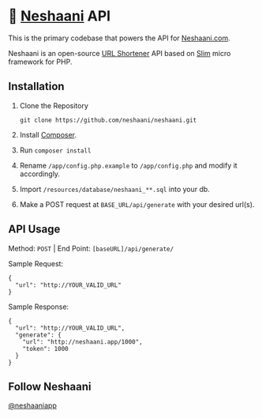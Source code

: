 # 🔗 [Neshaani](https://api.neshaani.com) API

This is the primary codebase that powers the API for [Neshaani.com](https://neshaani.com). 

Neshaani is an open-source [URL Shortener](https://en.wikipedia.org/wiki/URL_shortening) API based on [Slim](http://www.slimframework.com/) micro framework for PHP.

## Installation
1. Clone the Repository
	```
	git clone https://github.com/neshaani/neshaani.git
	```
2. Install [Composer](https://getcomposer.org/download/).

3. Run ```composer install```

4. Rename ```/app/config.php.example``` to ```/app/config.php``` and modify it accordingly.

5. Import ```/resources/database/neshaani_**.sql``` into your db.

6. Make a POST request at ```BASE_URL/api/generate``` with your desired url(s).



## API Usage
Method: ```POST``` | End Point: ```[baseURL]/api/generate/```

Sample Request:
```
{
  "url": "http://YOUR_VALID_URL"
}
```

Sample Response:
```
{
  "url": "http://YOUR_VALID_URL",
  "generate": {
    "url": "http://neshaani.app/1000",
    "token": 1000
  }
}
```

## Follow Neshaani
[@neshaaniapp](https://twitter.com/neshaaniapp)
